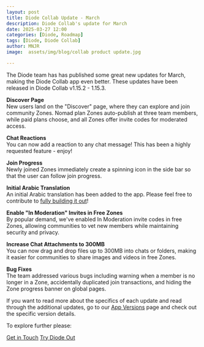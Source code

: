 ```yaml
---
layout: post
title: Diode Collab Update - March
description: Diode Collab's update for March
date: 2025-03-27 12:00
categories: [Diode, Roadmap]
tags: [Diode, Diode Collab]
author: MNJR
image: 	assets/img/blog/collab product update.jpg

---
```


The Diode team has has published some great new updates for March, making the Diode Collab app even better. These updates have been released in Diode Collab v1.15.2 - 1.15.3.

**Discover Page**
<br>New users land on the "Discover" page, where they can explore and join community Zones. Nomad plan Zones auto-publish at three team members, while paid plans choose, and all Zones offer invite codes for moderated access.

**Chat Reactions**
<br>You can now add a reaction to any chat message! This has been a highly requested feature - enjoy!

**Join Progress**
<br>Newly joined Zones immediately create a spinning icon in the side bar so that the user can follow join progress.

**Initial Arabic Translation**
<br>An initial Arabic translation has been added to the app. Please feel free to contribute to [fully building it out](https://app.docs.diode.io/docs/features/languages-on-the-diode-app/)!

**Enable "In Moderation" Invites in Free Zones**
<br>By popular demand, we've enabled In Moderation invite codes in free Zones, allowing communities to vet new members while maintaining security and privacy.

**Increase Chat Attachments to 300MB**
<br>You can now drag and drop files up to 300MB into chats or folders, making it easier for communities to share images and videos in free Zones.

**Bug Fixes** 
<br>
The team addressed various bugs including warning when a member is no longer in a Zone, accidentally duplicated join transactions, and hiding the Zone progress banner on global pages.  

If you want to read more about the specifics of each update and read through the additional updates, go to our [App Versions](https://app.docs.diode.io/docs/versions/1-15-3/) page and check out the specific version details.

To explore further please:
<div class="story__buttons">
  <a href="{{"https://contactdiode.paperform.co"}}" class="btn" target="">Get in Touch</a>
  <a href="#download-app" class="btn popup-open" target="">Try Diode Out</a>
</div>

